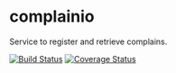 # complainio
Service to register and retrieve complains.

[![Build Status](https://travis-ci.org/marquesds/complainio.svg)](https://travis-ci.org/marquesds/complainio)
[![Coverage Status](https://coveralls.io/repos/github/marquesds/complainio/badge.svg?branch=master)](https://coveralls.io/github/marquesds/complainio?branch=master)